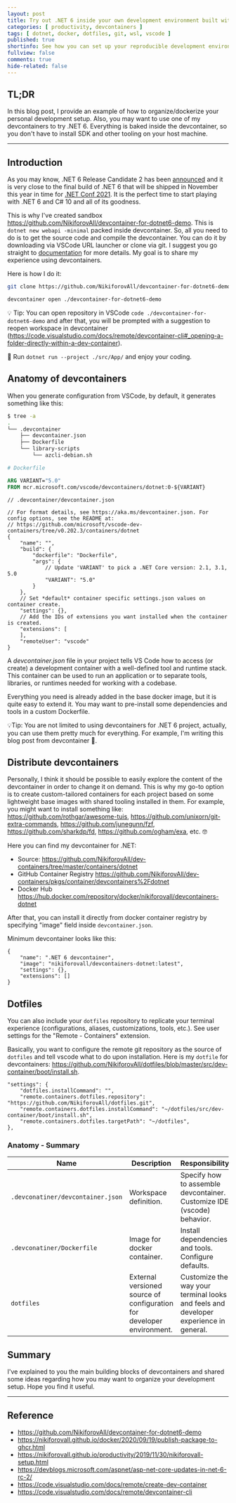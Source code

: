 ```yaml
---
layout: post
title: Try out .NET 6 inside your own development environment built with devcontainers, docker, and vscode
categories: [ productivity, devcontainers ]
tags: [ dotnet, docker, dotfiles, git, wsl, vscode ]
published: true
shortinfo: See how you can set up your reproducible development environment based on devcontainers without extra hustle.
fullview: false
comments: true
hide-related: false
---
```


## TL;DR

In this blog post, I provide an example of how to organize/dockerize your personal development setup. Also, you may want to use one of my devcontainers to try .NET 6. Everything is baked inside the devcontainer, so you don't have to install SDK and other tooling on your host machine.

---

## Introduction

As you may know, .NET 6 Release Candidate 2 has been [announced](https://devblogs.microsoft.com/aspnet/asp-net-core-updates-in-net-6-rc-2/) and it is very close to the final build of .NET 6 that will be shipped in November this year in time for [.NET Conf 2021](https://dotnetconf.net/). It is the perfect time to start playing with .NET 6 and C# 10 and all of its goodness.

This is why I've created sandbox <https://github.com/NikiforovAll/devcontainer-for-dotnet6-demo>. This is `dotnet new webapi -minimal` packed inside devcontainer. So, all you need to do is to get the source code and compile the devcontainer. You can do it by downloading via VSCode URL launcher or clone via git. I suggest you go straight to [documentation](https://code.visualstudio.com/docs/remote/create-dev-container) for more details. My goal is to share my experience using devcontainers.

Here is how I do it:

```bash
git clone https://github.com/NikiforovAll/devcontainer-for-dotnet6-demo

devcontainer open ./devcontainer-for-dotnet6-demo
```

💡 Tip: You can open repository in VSCode `code ./devcontainer-for-dotnet6-demo` and after that, you will be prompted with a suggestion to reopen workspace in devcontainer (<https://code.visualstudio.com/docs/remote/devcontainer-cli#_opening-a-folder-directly-within-a-dev-container>).

🚀 Run `dotnet run --project ./src/App/` and enjoy your coding.

## Anatomy of devcontainers

When you generate configuration from VSCode, by default, it generates something like this:

```bash
$ tree -a 
.
└── .devcontainer
    ├── devcontainer.json
    ├── Dockerfile
    └── library-scripts
        └── azcli-debian.sh
```

```Dockerfile
# Dockerfile

ARG VARIANT="5.0"
FROM mcr.microsoft.com/vscode/devcontainers/dotnet:0-${VARIANT}
```

```jsonc
// .devcontainer/devcontainer.json

// For format details, see https://aka.ms/devcontainer.json. For config options, see the README at:
// https://github.com/microsoft/vscode-dev-containers/tree/v0.202.3/containers/dotnet
{
    "name": "",
    "build": {
        "dockerfile": "Dockerfile",
        "args": { 
            // Update 'VARIANT' to pick a .NET Core version: 2.1, 3.1, 5.0
            "VARIANT": "5.0"
        }
    },
    // Set *default* container specific settings.json values on container create.
    "settings": {},
    // Add the IDs of extensions you want installed when the container is created.
    "extensions": [
    ],
    "remoteUser": "vscode"
}
```

A *devcontainer.json* file in your project tells VS Code how to access (or create) a development container with a well-defined tool and runtime stack. This container can be used to run an application or to separate tools, libraries, or runtimes needed for working with a codebase.

Everything you need is already added in the base docker image, but it is quite easy to extend it. You may want to pre-install some dependencies and tools in a custom Dockerfile.

💡Tip: You are not limited to using devcontainers for .NET 6 project, actually, you can use them pretty much for everything. For example, I'm writing this blog post from devcontainer 🙂.

## Distribute devcontainers

Personally, I think it should be possible to easily explore the content of the devcontainer in order to change it on demand. This is why my go-to option is to create custom-tailored containers for each project based on some lightweight base images with shared tooling installed in them. For example, you might want to install something like: <https://github.com/rothgar/awesome-tuis>, <https://github.com/unixorn/git-extra-commands>, <https://github.com/junegunn/fzf>, <https://github.com/sharkdp/fd>, <https://github.com/ogham/exa>, etc. 🤓

Here you can find my devcontainer for .NET:

* Source: <https://github.com/NikiforovAll/dev-containers/tree/master/containers/dotnet>
* GitHub Container Registry <https://github.com/NikiforovAll/dev-containers/pkgs/container/devcontainers%2Fdotnet>
* Docker Hub <https://hub.docker.com/repository/docker/nikiforovall/devcontainers-dotnet>

After that, you can install it directly from docker container registry by specifying "image" field inside `devcontainer.json`.

Minimum devcontainer looks like this:

```jsonc
{
    "name": ".NET 6 devcontainer",
    "image": "nikiforovall/devcontainers-dotnet:latest",
    "settings": {},
    "extensions": []
}
```

## Dotfiles

You can also include your `dotfiles` repository to replicate your terminal experience (configurations, aliases, customizations, tools, etc.). See user settings for the "Remote - Containers" extension.

Basically, you want to configure the remote git repository as the source of `dotfiles` and tell vscode what to do upon installation. Here is my `dotfile` for devcontainers: <https://github.com/NikiforovAll/dotfiles/blob/master/src/dev-container/boot/install.sh>.

```jsonc
"settings": {
    "dotfiles.installCommand": "",
    "remote.containers.dotfiles.repository": "https://github.com/NikiforovAll/dotfiles.git",
    "remote.containers.dotfiles.installCommand": "~/dotfiles/src/dev-container/boot/install.sh",
    "remote.containers.dotfiles.targetPath": "~/dotfiles",
},
```

### Anatomy - Summary

<table class="table table-sm table-responsive table-striped table-hover">
  <thead>
    <tr>
      <th scope="col">Name</th>
      <th scope="col">Description</th>
      <th scope="col">Responsibility</th>
    </tr>
  </thead>
  <tbody>
    <tr>
      <td><code>.devconatiner/devcontainer.json</code></td>
      <td>Workspace definition.</td>
      <td> Specify how to assemble devcontainer. Customize IDE (vscode) behavior.</td>
    </tr>
    <tr>
      <td><code>.devconatiner/Dockerfile</code></td>
      <td>Image for docker container.</td>
      <td>Install dependencies and tools. Configure defaults.</td>
    </tr>
    <tr>
      <td><code>dotfiles</code></td>
      <td>External versioned source of configuration for developer environment.</td>
      <td>Customize the way your terminal looks and feels and developer experience in general.</td>
    </tr>
  </tbody>
</table>


## Summary

I've explained to you the main building blocks of devcontainers and shared some ideas regarding how you may want to organize your development setup. Hope you find it useful.

---

## Reference

* <https://github.com/NikiforovAll/devcontainer-for-dotnet6-demo>
* <https://nikiforovall.github.io/docker/2020/09/19/publish-package-to-ghcr.html>
* <https://nikiforovall.github.io/productivity/2019/11/30/nikiforovall-setup.html>
* <https://devblogs.microsoft.com/aspnet/asp-net-core-updates-in-net-6-rc-2/>
* <https://code.visualstudio.com/docs/remote/create-dev-container>
* <https://code.visualstudio.com/docs/remote/devcontainer-cli>
